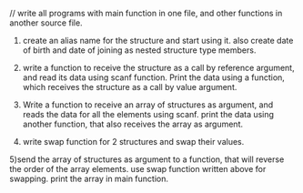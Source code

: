 // write all programs with main function in one file, and other functions in another source file. 

1) create an alias name for the structure and start using it. also create date of birth and date of joining as nested structure type members.

2) write a function to receive the structure as a call by reference argument, and read its data using scanf function. Print the data using a function, which receives the structure as a call by value argument.

3) Write a function to receive an array of structures as argument, and reads the data for all the elements using scanf. print the data using another function, that also receives the array as argument.

4) write swap function for 2 structures and swap their values.

5)send the array of structures as argument to a function, that will reverse the order of the array elements. use swap  function written above for swapping. print the array in main function.



